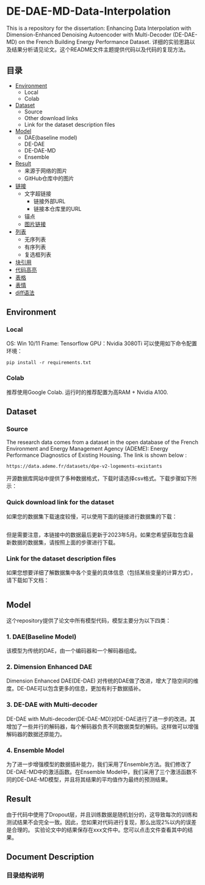 # DE-DAE-MD-Data-Interpolation
This is a repository for the dissertation: Enhancing Data Interpolation with Dimension-Enhanced Denoising Autoencoder with Multi-Decoder (DE-DAE-MD) on the French Building Energy Performance Dataset. 详细的实验思路以及结果分析请见论文。这个README文件主题提供代码以及代码的复现方法。

## 目录
* [Environment](##Environment)
    * Local
    * Colab
* [Dataset](##Dataset)
    * Source
    * Other download links
    * Link for the dataset description files
* [Model](##Model)
    * DAE(baseline model)
    * DE-DAE
    * DE-DAE-MD
    * Ensemble
* [Result](##Result)
    * 来源于网络的图片
    * GitHub仓库中的图片
* [链接](#链接) 
    * 文字超链接
        *  链接外部URL
        *  链接本仓库里的URL
    *  锚点
    * [图片链接](#图片链接)
* [列表](#列表)
    * 无序列表
    * 有序列表
    * 复选框列表
* [块引用](#块引用)
* [代码高亮](#代码高亮)
* [表格](#表格) 
* [表情](#表情)
* [diff语法](#diff语法)



## Environment
### Local
OS: Win 10/11
Frame: Tensorflow
GPU：Nvidia 3080Ti
可以使用如下命令配置环境：
```
pip install -r requirements.txt
```


### Colab
推荐使用Google Colab. 运行时的推荐配置为高RAM + Nvidia A100.


## Dataset
### Source
The research data comes from a dataset in the open database of the French Environment and Energy Management Agency (ADEME): Energy Performance Diagnostics of Existing Housing. The link is shown below :
```
https://data.ademe.fr/datasets/dpe-v2-logements-existants
```
开源数据库网站中提供了多种数据格式，下载时请选择csv格式。下载步骤如下所示：

### Quick download link for the dataset
如果您的数据集下载速度较慢，可以使用下面的链接进行数据集的下载：
```

```
但是需要注意，本链接中的数据最后更新于2023年5月。如果您希望获取包含最新数据的数据集，请按照上面的步骤进行下载。

### Link for the dataset description files
如果您想要详细了解数据集中各个变量的具体信息（包括某些变量的计算方式），请下载如下文档：
```

```




## Model
这个repository提供了论文中所有模型代码，模型主要分为以下四类：
### 1. DAE(Baseline Model)
该模型为传统的DAE，由一个编码器和一个解码器组成。
### 2. Dimension Enhanced DAE
Dimension Enhanced DAE(DE-DAE) 对传统的DAE做了改进，增大了隐空间的维度。DE-DAE可以包含更多的信息，更加有利于数据插补。
### 3. DE-DAE with Multi-decoder
DE-DAE with Multi-decoder(DE-DAE-MD)对DE-DAE进行了进一步的改进。其增加了一些并行的解码器，每个解码器负责不同数据类型的解码。这样做可以增强解码器的数据还原能力。
### 4. Ensemble Model
为了进一步增强模型的数据插补能力，我们采用了Ensemble方法。我们修改了DE-DAE-MD中的激活函数。在Ensemble Model中，我们采用了三个激活函数不同的DE-DAE-MD模型，并且将其结果的平均值作为最终的预测结果。

## Result
由于代码中使用了Dropout层，并且训练数据是随机划分的，这导致每次的训练和测试结果不会完全一致。因此，您如果对代码进行复现，那么出现2%以内的误差是合理的。
实验论文中的结果保存在xxx文件中。您可以点击文件查看其中的结果。

## Document Description
### 目录结构说明
### 









